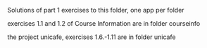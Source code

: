 Solutions of part 1 exercises to this folder, one app per folder

exercises 1.1 and 1.2 of Course Information are in folder courseinfo

the project unicafe, exercises 1.6.-1.11 are in folder unicafe
